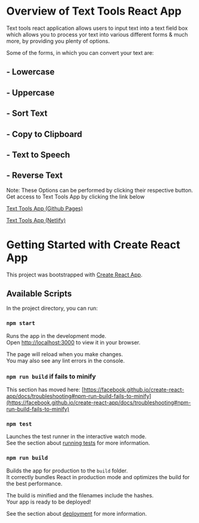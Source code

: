 # Overview of Text Tools React App

Text tools react application allows users to input text into a text field box which allows you to process yor text into various different forms & much more, by providing you plenty of options.

Some of the forms, in which you can convert your text are:

## - Lowercase
## - Uppercase
## - Sort Text
## - Copy to Clipboard
## - Text to Speech
## - Reverse Text

Note: These Options can be performed by clicking their respective button.
Get access to Text Tools App by clicking the link below

[Text Tools App (Github Pages)](https://mubassim-khan.github.io/TextTools-React-JS/)

[Text Tools App (Netlify)](https://mtexttools.netlify.app/)
#

# Getting Started with Create React App

This project was bootstrapped with [Create React App](https://github.com/facebook/create-react-app).

## Available Scripts

In the project directory, you can run:

### `npm start`

Runs the app in the development mode.\
Open [http://localhost:3000](http://localhost:3000) to view it in your browser.

The page will reload when you make changes.\
You may also see any lint errors in the console.


### `npm run build` if fails to minify

This section has moved here: [https://facebook.github.io/create-react-app/docs/troubleshooting#npm-run-build-fails-to-minify](https://facebook.github.io/create-react-app/docs/troubleshooting#npm-run-build-fails-to-minify)


### `npm test`

Launches the test runner in the interactive watch mode.\
See the section about [running tests](https://facebook.github.io/create-react-app/docs/running-tests) for more information.

### `npm run build`

Builds the app for production to the `build` folder.\
It correctly bundles React in production mode and optimizes the build for the best performance.

The build is minified and the filenames include the hashes.\
Your app is ready to be deployed!

See the section about [deployment](https://facebook.github.io/create-react-app/docs/deployment) for more information.
